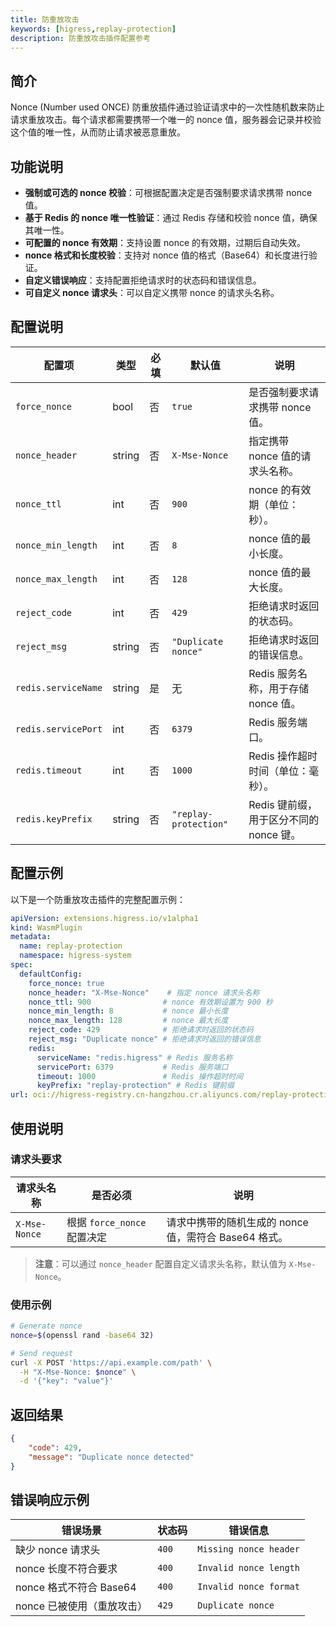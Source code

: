 ```yaml
---
title: 防重放攻击
keywords: [higress,replay-protection]
description: 防重放攻击插件配置参考
---
```


## 简介

Nonce (Number used ONCE) 防重放插件通过验证请求中的一次性随机数来防止请求重放攻击。每个请求都需要携带一个唯一的 nonce 值，服务器会记录并校验这个值的唯一性，从而防止请求被恶意重放。

## 功能说明

- **强制或可选的 nonce 校验**：可根据配置决定是否强制要求请求携带 nonce 值。
- **基于 Redis 的 nonce 唯一性验证**：通过 Redis 存储和校验 nonce 值，确保其唯一性。
- **可配置的 nonce 有效期**：支持设置 nonce 的有效期，过期后自动失效。
- **nonce 格式和长度校验**：支持对 nonce 值的格式（Base64）和长度进行验证。
- **自定义错误响应**：支持配置拒绝请求时的状态码和错误信息。
- **可自定义 nonce 请求头**：可以自定义携带 nonce 的请求头名称。

## 配置说明

| 配置项               | 类型   | 必填 | 默认值          | 说明                              |
|-------------------|--------|------|-----------------|---------------------------------|
| `force_nonce`     | bool   | 否   | `true`          | 是否强制要求请求携带 nonce 值。       |
| `nonce_header`    | string | 否   | `X-Mse-Nonce`   | 指定携带 nonce 值的请求头名称。       |
| `nonce_ttl`       | int    | 否   | `900`           | nonce 的有效期（单位：秒）。         |
| `nonce_min_length`| int    | 否   | `8`             | nonce 值的最小长度。               |
| `nonce_max_length`| int    | 否   | `128`           | nonce 值的最大长度。               |
| `reject_code`     | int    | 否   | `429`           | 拒绝请求时返回的状态码。             |
| `reject_msg`      | string | 否   | `"Duplicate nonce"` | 拒绝请求时返回的错误信息。           |
| `redis.serviceName` | string | 是   | 无               | Redis 服务名称，用于存储 nonce 值。   |
| `redis.servicePort` | int    | 否   | `6379`          | Redis 服务端口。                  |
| `redis.timeout`   | int    | 否   | `1000`          | Redis 操作超时时间（单位：毫秒）。     |
| `redis.keyPrefix` | string | 否   | `"replay-protection"` | Redis 键前缀，用于区分不同的 nonce 键。|

## 配置示例

以下是一个防重放攻击插件的完整配置示例：

```yaml
apiVersion: extensions.higress.io/v1alpha1
kind: WasmPlugin
metadata:
  name: replay-protection
  namespace: higress-system
spec:
  defaultConfig:
    force_nonce: true
    nonce_header: "X-Mse-Nonce"    # 指定 nonce 请求头名称
    nonce_ttl: 900                # nonce 有效期设置为 900 秒
    nonce_min_length: 8           # nonce 最小长度
    nonce_max_length: 128         # nonce 最大长度
    reject_code: 429              # 拒绝请求时返回的状态码
    reject_msg: "Duplicate nonce" # 拒绝请求时返回的错误信息
    redis:
      serviceName: "redis.higress" # Redis 服务名称
      servicePort: 6379           # Redis 服务端口
      timeout: 1000               # Redis 操作超时时间
      keyPrefix: "replay-protection" # Redis 键前缀
url: oci://higress-registry.cn-hangzhou.cr.aliyuncs.com/replay-protection:v1.0.0
```

## 使用说明

### 请求头要求

| 请求头名称       | 是否必须         | 说明                                       |
|-----------------|----------------|------------------------------------------|
| `X-Mse-Nonce`  | 根据 `force_nonce` 配置决定 | 请求中携带的随机生成的 nonce 值，需符合 Base64 格式。 |

> **注意**：可以通过 `nonce_header` 配置自定义请求头名称，默认值为 `X-Mse-Nonce`。

### 使用示例

```bash
# Generate nonce
nonce=$(openssl rand -base64 32)

# Send request
curl -X POST 'https://api.example.com/path' \
  -H "X-Mse-Nonce: $nonce" \
  -d '{"key": "value"}'
```

## 返回结果

```json
{
    "code": 429,
    "message": "Duplicate nonce detected"
}
```


## 错误响应示例

| 错误场景                 | 状态码 | 错误信息               |
|------------------------|-------|--------------------|
| 缺少 nonce 请求头         | `400` | `Missing nonce header` |
| nonce 长度不符合要求      | `400` | `Invalid nonce length` |
| nonce 格式不符合 Base64 | `400` | `Invalid nonce format` |
| nonce 已被使用（重放攻击） | `429` | `Duplicate nonce`      |

